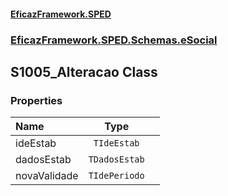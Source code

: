 #### [EficazFramework.SPED](EficazFrameworkSPED.md 'EficazFramework SPED')
### [EficazFramework.SPED.Schemas.eSocial](EficazFramework.SPED.Schemas.eSocial.md 'EficazFramework.SPED.Schemas.eSocial')

## S1005_Alteracao Class
### Properties

| Name | Type | |
| :--- | :---: | :--- |
| ideEstab | `TIdeEstab` |  |
| dadosEstab | `TDadosEstab` |  |
| novaValidade | `TIdePeriodo` |  |
